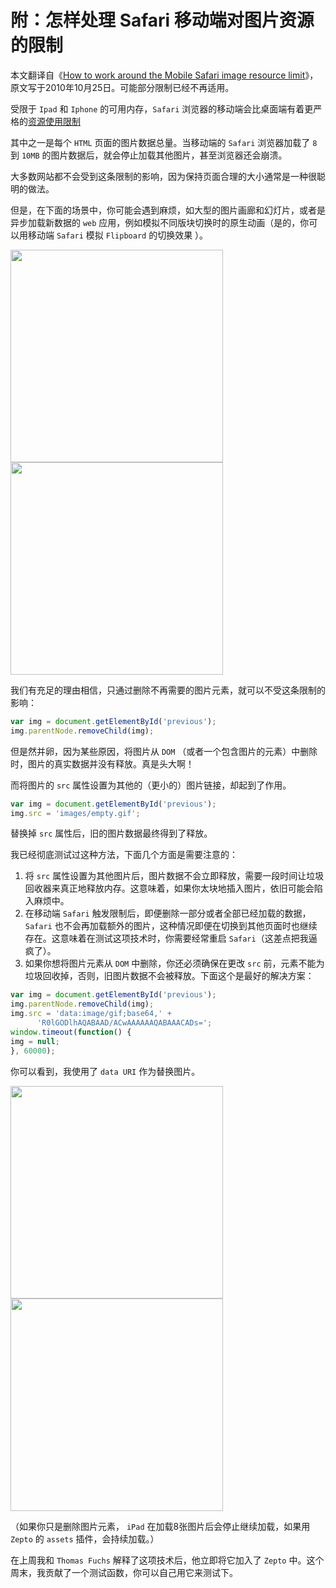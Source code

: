# 附：怎样处理 Safari 移动端对图片资源的限制

本文翻译自《[How to work around the Mobile Safari image resource limit](https://www.fngtps.com/2010/mobile-safari-image-resource-limit-workaround/)》，原文写于2010年10月25日。可能部分限制已经不再适用。

受限于 `Ipad` 和 `Iphone` 的可用内存，`Safari` 浏览器的移动端会比桌面端有着更严格的[资源使用限制](https://developer.apple.com/library/safari/documentation/AppleApplications/Reference/SafariWebContent/CreatingContentforSafarioniPhone/CreatingContentforSafarioniPhone.html#//apple_ref/doc/uid/TP40006482-SW15)

其中之一是每个 `HTML` 页面的图片数据总量。当移动端的 `Safari` 浏览器加载了 `8` 到 `10MB` 的图片数据后，就会停止加载其他图片，甚至浏览器还会崩溃。

 大多数网站都不会受到这条限制的影响，因为保持页面合理的大小通常是一种很聪明的做法。

但是，在下面的场景中，你可能会遇到麻烦，如大型的图片画廊和幻灯片，或者是异步加载新数据的 `web` 应用，例如模拟不同版块切换时的原生动画（是的，你可以用移动端 `Safari` 模拟 `Flipboard` 的切换效果 ）。

<img src="https://www.fngtps.com/2010/mobile-safari-image-resource-limit-workaround/ipad_example1.jpg" width="340px" /><img src="https://www.fngtps.com/2010/mobile-safari-image-resource-limit-workaround/ipad_example2.jpg" width="340px" />

我们有充足的理由相信，只通过删除不再需要的图片元素，就可以不受这条限制的影响：

```javascript
var img = document.getElementById('previous');
img.parentNode.removeChild(img);
```

但是然并卵，因为某些原因，将图片从 `DOM` （或者一个包含图片的元素）中删除时，图片的真实数据并没有释放。真是头大啊！

而将图片的 `src` 属性设置为其他的（更小的）图片链接，却起到了作用。

```javascript
var img = document.getElementById('previous');
img.src = 'images/empty.gif';
```

替换掉 `src` 属性后，旧的图片数据最终得到了释放。

我已经彻底测试过这种方法，下面几个方面是需要注意的：

1. 将 `src` 属性设置为其他图片后，图片数据不会立即释放，需要一段时间让垃圾回收器来真正地释放内存。这意味着，如果你太块地插入图片，依旧可能会陷入麻烦中。
2. 在移动端 `Safari` 触发限制后，即便删除一部分或者全部已经加载的数据，`Safari` 也不会再加载额外的图片，这种情况即便在切换到其他页面时也继续存在。这意味着在测试这项技术时，你需要经常重启 `Safari`（这差点把我逼疯了）。
3. 如果你想将图片元素从 `DOM` 中删除，你还必须确保在更改 `src` 前，元素不能为垃圾回收掉，否则，旧图片数据不会被释放。下面这个是最好的解决方案：

```javascript
var img = document.getElementById('previous');
img.parentNode.removeChild(img);
img.src = 'data:image/gif;base64,' + 
      'R0lGODlhAQABAAD/ACwAAAAAAQABAAACADs=';
window.timeout(function() {
img = null;
}, 60000);
```

你可以看到，我使用了 `data URI` 作为替换图片。

<img src="https://www.fngtps.com/2010/mobile-safari-image-resource-limit-workaround/ipad_without.jpg" width="340px" /><img src="https://www.fngtps.com/2010/mobile-safari-image-resource-limit-workaround/ipad_with.jpg" width="340px" />

（如果你只是删除图片元素， `iPad` 在加载8张图片后会停止继续加载，如果用 `Zepto` 的 `assets` 插件，会持续加载。）

在上周我和 `Thomas Fuchs` 解释了这项技术后，他立即将它加入了 `Zepto` 中。这个周末，我贡献了一个测试函数，你可以自己用它来测试下。

